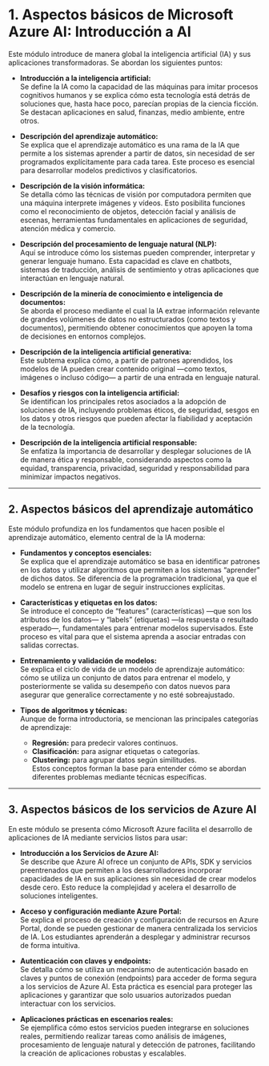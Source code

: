 # 1. Aspectos básicos de Microsoft Azure AI: Introducción a AI

Este módulo introduce de manera global la inteligencia artificial (IA) y sus aplicaciones transformadoras. Se abordan los siguientes puntos:

- **Introducción a la inteligencia artificial:**  
  Se define la IA como la capacidad de las máquinas para imitar procesos cognitivos humanos y se explica cómo esta tecnología está detrás de soluciones que, hasta hace poco, parecían propias de la ciencia ficción. Se destacan aplicaciones en salud, finanzas, medio ambiente, entre otros.

- **Descripción del aprendizaje automático:**  
  Se explica que el aprendizaje automático es una rama de la IA que permite a los sistemas aprender a partir de datos, sin necesidad de ser programados explícitamente para cada tarea. Este proceso es esencial para desarrollar modelos predictivos y clasificatorios.

- **Descripción de la visión informática:**  
  Se detalla cómo las técnicas de visión por computadora permiten que una máquina interprete imágenes y vídeos. Esto posibilita funciones como el reconocimiento de objetos, detección facial y análisis de escenas, herramientas fundamentales en aplicaciones de seguridad, atención médica y comercio.

- **Descripción del procesamiento de lenguaje natural (NLP):**  
  Aquí se introduce cómo los sistemas pueden comprender, interpretar y generar lenguaje humano. Esta capacidad es clave en chatbots, sistemas de traducción, análisis de sentimiento y otras aplicaciones que interactúan en lenguaje natural.

- **Descripción de la minería de conocimiento e inteligencia de documentos:**  
  Se aborda el proceso mediante el cual la IA extrae información relevante de grandes volúmenes de datos no estructurados (como textos y documentos), permitiendo obtener conocimientos que apoyen la toma de decisiones en entornos complejos.

- **Descripción de la inteligencia artificial generativa:**  
  Este subtema explica cómo, a partir de patrones aprendidos, los modelos de IA pueden crear contenido original —como textos, imágenes o incluso código— a partir de una entrada en lenguaje natural.

- **Desafíos y riesgos con la inteligencia artificial:**  
  Se identifican los principales retos asociados a la adopción de soluciones de IA, incluyendo problemas éticos, de seguridad, sesgos en los datos y otros riesgos que pueden afectar la fiabilidad y aceptación de la tecnología.

- **Descripción de la inteligencia artificial responsable:**  
  Se enfatiza la importancia de desarrollar y desplegar soluciones de IA de manera ética y responsable, considerando aspectos como la equidad, transparencia, privacidad, seguridad y responsabilidad para minimizar impactos negativos.

---

## 2. Aspectos básicos del aprendizaje automático  

Este módulo profundiza en los fundamentos que hacen posible el aprendizaje automático, elemento central de la IA moderna:

- **Fundamentos y conceptos esenciales:**  
  Se explica que el aprendizaje automático se basa en identificar patrones en los datos y utilizar algoritmos que permiten a los sistemas “aprender” de dichos datos. Se diferencia de la programación tradicional, ya que el modelo se entrena en lugar de seguir instrucciones explícitas.

- **Características y etiquetas en los datos:**  
  Se introduce el concepto de “features” (características) —que son los atributos de los datos— y “labels” (etiquetas) —la respuesta o resultado esperado—, fundamentales para entrenar modelos supervisados. Este proceso es vital para que el sistema aprenda a asociar entradas con salidas correctas.

- **Entrenamiento y validación de modelos:**  
  Se explica el ciclo de vida de un modelo de aprendizaje automático: cómo se utiliza un conjunto de datos para entrenar el modelo, y posteriormente se valida su desempeño con datos nuevos para asegurar que generalice correctamente y no esté sobreajustado.

- **Tipos de algoritmos y técnicas:**  
  Aunque de forma introductoria, se mencionan las principales categorías de aprendizaje:  
  - **Regresión:** para predecir valores continuos.  
  - **Clasificación:** para asignar etiquetas o categorías.  
  - **Clustering:** para agrupar datos según similitudes.  
  Estos conceptos forman la base para entender cómo se abordan diferentes problemas mediante técnicas específicas.

---

## 3. Aspectos básicos de los servicios de Azure AI  

En este módulo se presenta cómo Microsoft Azure facilita el desarrollo de aplicaciones de IA mediante servicios listos para usar:

- **Introducción a los Servicios de Azure AI:**  
  Se describe que Azure AI ofrece un conjunto de APIs, SDK y servicios preentrenados que permiten a los desarrolladores incorporar capacidades de IA en sus aplicaciones sin necesidad de crear modelos desde cero. Esto reduce la complejidad y acelera el desarrollo de soluciones inteligentes.

- **Acceso y configuración mediante Azure Portal:**  
  Se explica el proceso de creación y configuración de recursos en Azure Portal, donde se pueden gestionar de manera centralizada los servicios de IA. Los estudiantes aprenderán a desplegar y administrar recursos de forma intuitiva.

- **Autenticación con claves y endpoints:**  
  Se detalla cómo se utiliza un mecanismo de autenticación basado en claves y puntos de conexión (endpoints) para acceder de forma segura a los servicios de Azure AI. Esta práctica es esencial para proteger las aplicaciones y garantizar que solo usuarios autorizados puedan interactuar con los servicios.

- **Aplicaciones prácticas en escenarios reales:**  
  Se ejemplifica cómo estos servicios pueden integrarse en soluciones reales, permitiendo realizar tareas como análisis de imágenes, procesamiento de lenguaje natural y detección de patrones, facilitando la creación de aplicaciones robustas y escalables.

